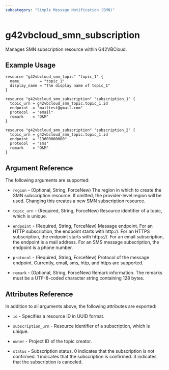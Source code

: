 ```yaml
---
subcategory: "Simple Message Notification (SMN)"
---
```


# g42vbcloud\_smn\_subscription

Manages SMN subscription resource within G42VBCloud.

## Example Usage

```hcl
resource "g42vbcloud_smn_topic" "topic_1" {
  name         = "topic_1"
  display_name = "The display name of topic_1"
}

resource "g42vbcloud_smn_subscription" "subscription_1" {
  topic_urn = g42vbcloud_smn_topic.topic_1.id
  endpoint  = "mailtest@gmail.com"
  protocol  = "email"
  remark    = "O&M"
}

resource "g42vbcloud_smn_subscription" "subscription_2" {
  topic_urn = g42vbcloud_smn_topic.topic_1.id
  endpoint  = "13600000000"
  protocol  = "sms"
  remark    = "O&M"
}
```

## Argument Reference

The following arguments are supported:

* `region` - (Optional, String, ForceNew) The region in which to create the SMN subscription resource. If omitted, the provider-level region will be used. Changing this creates a new SMN subscription resource.

* `topic_urn` - (Required, String, ForceNew) Resource identifier of a topic, which is unique.

* `endpoint` - (Required, String, ForceNew) Message endpoint.
     For an HTTP subscription, the endpoint starts with http\://.
     For an HTTPS subscription, the endpoint starts with https\://.
     For an email subscription, the endpoint is a mail address.
     For an SMS message subscription, the endpoint is a phone number.

* `protocol` - (Required, String, ForceNew) Protocol of the message endpoint. Currently, email,
     sms, http, and https are supported.

* `remark` - (Optional, String, ForceNew) Remark information. The remarks must be a UTF-8-coded
     character string containing 128 bytes.

## Attributes Reference

In addition to all arguments above, the following attributes are exported:

* `id` - Specifies a resource ID in UUID format.

* `subscription_urn` - Resource identifier of a subscription, which is unique.

* `owner` - Project ID of the topic creator.

* `status` - Subscription status.
     0 indicates that the subscription is not confirmed.
     1 indicates that the subscription is confirmed.
     3 indicates that the subscription is canceled.
